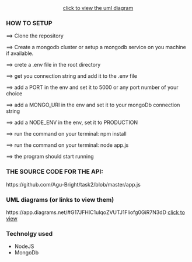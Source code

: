 <div align="center">
    <a href="https://app.diagrams.net/#G17JFHIC1ulqoZVUTJ1Fliofg0GiR7N3dD" target="_blank"> click to view the uml diagram
</a>
</div>

<h3>HOW TO SETUP
</h3>
<p>==> Clone the repository
</p>
<p>==> Create a mongodb cluster or setup a mongodb service on you machine if available.
</p>
<p>==> crete a .env file in the root directory
</p>
<p>==> get you connection string and add it to the .env file
</p>
<p>==> add a PORT in the env and set it to 5000 or any port number of your choice
</p>
<p>==> add a MONGO_URI in the env and set it to your mongoDb connection string
</p>
<p>==> add a NODE_ENV in the env, set it to PRODUCTION
</p>
<p>==> run the command on your terminal: npm install
</p>
<p>==> run the command on your terminal: node app.js 
</p>
<p>==> the program should start running
</p>

<h3>THE SOURCE CODE FOR THE API:</h3>
<p>https://github.com/Agu-Bright/task2/blob/master/app.js </p>

<h3>UML diagrams (or links to view them)</h3>
https://app.diagrams.net/#G17JFHIC1ulqoZVUTJ1Fliofg0GiR7N3dD
<a href ="https://app.diagrams.net/#G17JFHIC1ulqoZVUTJ1Fliofg0GiR7N3dD" target="_blank">click to view</a>

<h3> Technolgy used</h3>
<ul>
    <li>NodeJS</li>
    <li>MongoDb</li>

</ul>

</p>
